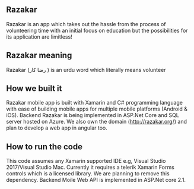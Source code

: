 ## Razakar
Razakar is an app which takes out the hassle from the process of volunteering time with an initial focus on education but the possibilities for its application are limitless!  

## Razakar meaning
Razakar (رضا کار ) is an urdu word which literally means volunteer

## How we built it
Razakar mobile app is built with Xamarin and C# programming language with ease of building mobile apps for multiple mobile platforms (Android & iOS). Backend Razakar is being implemented in ASP.Net Core and SQL server hosted on Azure. We also own the domain (http://razakar.org/) and plan to develop a web app in angular too.

## How to run the code
This code assumes any Xamarin supported IDE e.g, Visual Studio 2017/Visual Studio Mac. Currently it requires a telerik Xamarin Forms controls which is a licensed library. We are planning to remove this dependency. Backend Moile Web API is implemented in ASP.Net core 2.1.
